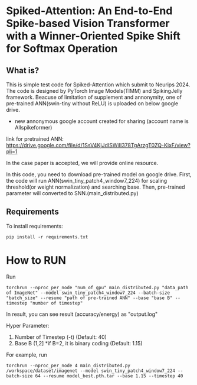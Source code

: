 # Spiked-Attention: An End-to-End Spike-based Vision Transformer with a Winner-Oriented Spike Shift for Softmax Operation
## What is?
This is simple test code for Spiked-Attention which submit to Neurips 2024.
The code is designed by PyTorch Image Models(TIMM) and SpikingJelly framework.
Beacuse of limitation of supplement and annonymity, one of pre-trained ANN(swin-tiny without ReLU) is uploaded on below google drive. 
* new annonymous google account created for sharing (account name is Allspikeformer)

link for pretrained ANN: https://drive.google.com/file/d/1SsV4KjJdISWiII378TgArzgT0ZQ-KixF/view?pli=1

In the case paper is accepted, we will provide online resource.

In this code, you need to download pre-trained model on google drive.
First, the code will run ANN(swin_tiny_patch4_window7_224) for scaling threshold(or weight normalization) and searching base.
Then, pre-trained parameter will converted to SNN.(main_distributed.py)

## Requirements
To install requirements:

```setup
pip install -r requirements.txt
```


# How to RUN
Run
```
torchrun --nproc_per_node "num_of_gpu" main_distributed.py "data_path of ImageNet" --model swin_tiny_patch4_window7_224 --batch-size "batch_size" --resume "path of pre-trained ANN" --base "base B" --timestep "number of timestep"
```
In result, you can see result (accuracy/energy) as "output.log"

Hyper Parameter:
1. Number of Timestep (-t)   (Default: 40)
2. Base B (1,2] *if B=2, it is binary coding (Default: 1.15)


For example, run
```
torchrun --nproc_per_node 4 main_distributed.py /workspace/dataset/imagenet --model swin_tiny_patch4_window7_224 --batch-size 64 --resume model_best.pth.tar --base 1.15 --timestep 40
```


 
